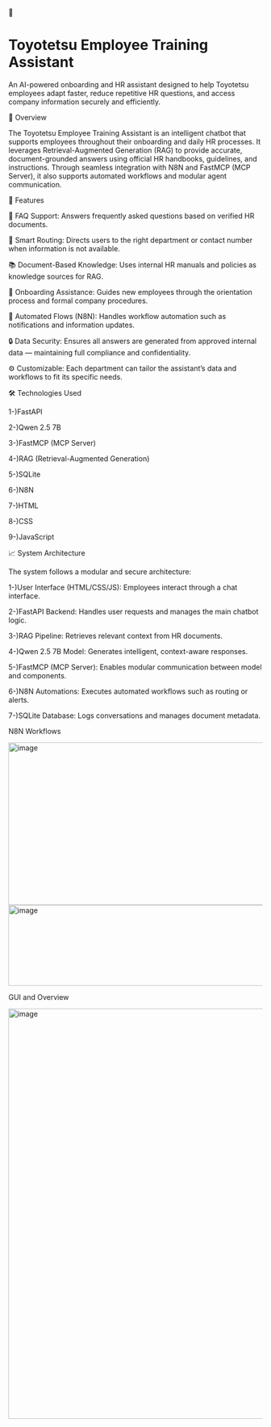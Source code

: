 🧠 <h1>Toyotetsu Employee Training Assistant</h1>

An AI-powered onboarding and HR assistant designed to help Toyotetsu employees adapt faster, reduce repetitive HR questions, and access company information securely and efficiently.

🚀 Overview

The Toyotetsu Employee Training Assistant is an intelligent chatbot that supports employees throughout their onboarding and daily HR processes.
It leverages Retrieval-Augmented Generation (RAG) to provide accurate, document-grounded answers using official HR handbooks, guidelines, and instructions.
Through seamless integration with N8N and FastMCP (MCP Server), it also supports automated workflows and modular agent communication.

🧩 Features

💬 FAQ Support: Answers frequently asked questions based on verified HR documents.

🧭 Smart Routing: Directs users to the right department or contact number when information is not available.

📚 Document-Based Knowledge: Uses internal HR manuals and policies as knowledge sources for RAG.

👥 Onboarding Assistance: Guides new employees through the orientation process and formal company procedures.

🔄 Automated Flows (N8N): Handles workflow automation such as notifications and information updates.

🔒 Data Security: Ensures all answers are generated from approved internal data — maintaining full compliance and confidentiality.

⚙️ Customizable: Each department can tailor the assistant’s data and workflows to fit its specific needs.

🛠️ Technologies Used

1-)FastAPI

2-)Qwen 2.5 7B

3-)FastMCP (MCP Server)

4-)RAG (Retrieval-Augmented Generation)

5-)SQLite

6-)N8N

7-)HTML

8-)CSS

9-)JavaScript

📈 System Architecture

The system follows a modular and secure architecture:

1-)User Interface (HTML/CSS/JS): Employees interact through a chat interface.

2-)FastAPI Backend: Handles user requests and manages the main chatbot logic.

3-)RAG Pipeline: Retrieves relevant context from HR documents.

4-)Qwen 2.5 7B Model: Generates intelligent, context-aware responses.

5-)FastMCP (MCP Server): Enables modular communication between model and components.

6-)N8N Automations: Executes automated workflows such as routing or alerts.

7-)SQLite Database: Logs conversations and manages document metadata.


N8N Workflows


<img width="717" height="322" alt="image" src="https://github.com/user-attachments/assets/c07a7c49-ef53-4cf6-b305-d6ab03f50d09" />

<img width="717" height="160" alt="image" src="https://github.com/user-attachments/assets/2085c4d3-72fb-4bab-bc1d-8ca584ba38cb" />


GUI and Overview


<img width="1247" height="813" alt="image" src="https://github.com/user-attachments/assets/c0ff43ae-34df-4633-bde8-2ef686efcd5d" />


